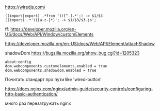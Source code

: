 https://wiredjs.com/

```
((import|export) .*from ')([^.].*';) -> $1/$3
((import) .*')([a-z-]*)'; -> $1/$3/$3.js';
```

ff:
https://developer.mozilla.org/en-US/docs/Web/API/Window/customElements

https://developer.mozilla.org/en-US/docs/Web/API/Element/attachShadow

shadowDom
https://bugzilla.mozilla.org/show_bug.cgi?id=1205323
```
about:config
dom.webcomponents.customelements.enabled = true
dom.webcomponents.shadowdom.enabled = true
```

Почитать стандарт про пути like 'wired-button'

https://docs.nginx.com/nginx/admin-guide/security-controls/configuring-http-basic-authentication/

много раз перезагружать nginx